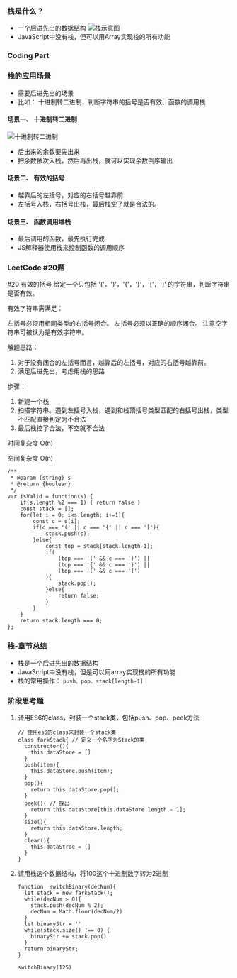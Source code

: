 ### 栈是什么？
* 一个后进先出的数据结构
  ![栈示意图](https://bkimg.cdn.bcebos.com/pic/8b82b9014a90f603eab7c55f3912b31bb051eda7?x-bce-process=image/watermark,image_d2F0ZXIvYmFpa2U4MA==,g_7,xp_5,yp_5)
* JavaScript中没有栈，但可以用Array实现栈的所有功能

### Coding Part

### 栈的应用场景
* 需要后进先出的场景
* 比如： 十进制转二进制，判断字符串的括号是否有效、函数的调用栈

#### 场景一、 十进制转二进制
![十进制转二进制](https://pic4.zhimg.com/80/50dfea3c43a68e1edc642f2bd23f997e_720w.jpg?source=1940ef5c)
* 后出来的余数要先出来
* 把余数依次入栈，然后再出栈，就可以实现余数倒序输出

#### 场景二、 有效的括号
* 越靠后的左括号，对应的右括号越靠前
* 左括号入栈，右括号出栈，最后栈空了就是合法的。

#### 场景三、 函数调用堆栈
* 最后调用的函数，最先执行完成
* JS解释器使用栈来控制函数的调用顺序

### LeetCode #20题
#20 有效的括号
给定一个只包括 '('，')'，'{'，'}'，'['，']' 的字符串，判断字符串是否有效。

有效字符串需满足：

左括号必须用相同类型的右括号闭合。
左括号必须以正确的顺序闭合。
注意空字符串可被认为是有效字符串。

解题思路：
1. 对于没有闭合的左括号而言，越靠后的左括号，对应的右括号越靠前。
2. 满足后进先出，考虑用栈的思路

步骤：
1. 新建一个栈
2. 扫描字符串。遇到左括号入栈，遇到和栈顶括号类型匹配的右括号出栈，类型不匹配直接判定为不合法
3. 最后栈控了合法，不空就不合法

时间复杂度 O(n)

空间复杂度 O(n)

```
/**
 * @param {string} s
 * @return {boolean}
 */
var isValid = function(s) {
    if(s.length %2 === 1) { return false }
    const stack = [];
    for(let i = 0; i<s.length; i+=1){
        const c = s[i];
        if(c === '(' || c === '{' || c === '['){
            stack.push(c);
        }else{
            const top = stack[stack.length-1];
            if(
                (top === '(' && c === ')') ||
                (top === '{' && c === '}') ||
                (top === '[' && c === ']')
            ){
                stack.pop();
            }else{
                return false;
            }
        }
    }
    return stack.length === 0;
};
```

### 栈-章节总结
* 栈是一个后进先出的数据结构
* JavaScript中没有栈，但是可以用array实现栈的所有功能
* 栈的常用操作： `push、pop、stack[length-1]`

### 阶段思考题
1. 请用ES6的class，封装一个stack类，包括push、pop、peek方法

    ```
    // 使用es6的class来封装一个stack类
    class farkStack{ // 定义一个名字为Stack的类
      constructor(){
        this.dataStore = []
      }
      push(item){
        this.dataStore.push(item);
      }
      pop(){
        return this.dataStore.pop();
      }
      peek(){ // 探出
        return this.dataStore[this.dataStore.length - 1];
      }
      size(){
        return this.dataStore.length;
      }
      clear(){
        this.dataStroe = []
      }
    }
    ```

2. 请用栈这个数据结构，将100这个十进制数字转为2进制
    ```
    function  switchBinary(decNum){
      let stack = new farkStack();
      while(decNum > 0){
        stack.push(decNum % 2);
        decNum = Math.floor(decNum/2)
      }
      let binaryStr = ''
      while(stack.size() !== 0) {
        binaryStr += stack.pop()
      }
      return binaryStr;
    }

    switchBinary(125)
    ```